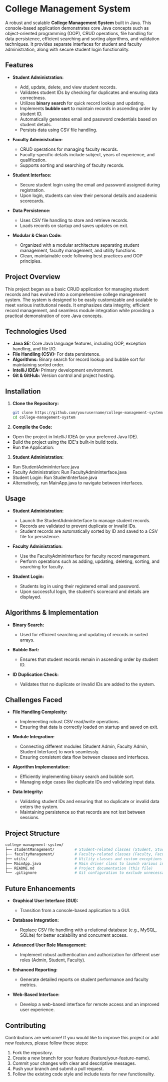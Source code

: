 # College Management System

A robust and scalable **College Management System** built in Java. This console-based application demonstrates core Java concepts such as object-oriented programming (OOP), CRUD operations, file handling for data persistence, efficient searching and sorting algorithms, and validation techniques. It provides separate interfaces for student and faculty administration, along with secure student login functionality.


## Features

- **Student Administration:**
  - Add, update, delete, and view student records.
  - Validates student IDs by checking for duplicates and ensuring data correctness.
  - Utilizes **binary search** for quick record lookup and updating.
  - Implements **bubble sort** to maintain records in ascending order by student ID.
  - Automatically generates email and password credentials based on student details.
  - Persists data using CSV file handling.

- **Faculty Administration:**
  - CRUD operations for managing faculty records.
  - Faculty-specific details include subject, years of experience, and qualification.
  - Supports sorting and searching of faculty records.

- **Student Interface:**
  - Secure student login using the email and password assigned during registration.
  - Upon login, students can view their personal details and academic scorecards.

- **Data Persistence:**
  - Uses CSV file handling to store and retrieve records.
  - Loads records on startup and saves updates on exit.

- **Modular & Clean Code:**
  - Organized with a modular architecture separating student management, faculty management, and utility functions.
  - Clean, maintainable code following best practices and OOP principles. <br>

## Project Overview

This project began as a basic CRUD application for managing student records and has evolved into a comprehensive college management system. The system is designed to be easily customizable and scalable to meet various institutional needs. It emphasizes data integrity, efficient record management, and seamless module integration while providing a practical demonstration of core Java concepts.

## Technologies Used

- **Java SE:** Core Java language features, including OOP, exception handling, and file I/O.
- **File Handling (CSV):** For data persistence.
- **Algorithms:** Binary search for record lookup and bubble sort for maintaining sorted order.
- **IntelliJ IDEA:** Primary development environment.
- **Git & GitHub:** Version control and project hosting.

## Installation

1. **Clone the Repository:**
   ```bash
   git clone https://github.com/yourusername/college-management-system.git
   cd college-management-system

2. **Compile the Code:**
  - Open the project in IntelliJ IDEA (or your preferred Java IDE).
  - Build the project using the IDE's built-in build tools.
  - Run the Application:

3. **Student Administration:**
  - Run StudentAdminInterface.java
  - Faculty Administration: Run FacultyAdminInterface.java
  - Student Login: Run StudentInterface.java
  - Alternatively, run MainApp.java to navigate between interfaces.

## Usage

- **Student Administration:**
  - Launch the StudentAdminInterface to manage student records.
  - Records are validated to prevent duplicate or invalid IDs.
  - Student records are automatically sorted by ID and saved to a CSV file for persistence.

- **Faculty Administration:**
  - Use the FacultyAdminInterface for faculty record management.
  - Perform operations such as adding, updating, deleting, sorting, and searching for faculty.

- **Student Login:**
  - Students log in using their registered email and password.
  - Upon successful login, the student's scorecard and details are displayed.

## Algorithms & Implementation

- **Binary Search:**
  - Used for efficient searching and updating of records in sorted arrays.

- **Bubble Sort:**
  - Ensures that student records remain in ascending order by student ID.

- **ID Duplication Check:**
  - Validates that no duplicate or invalid IDs are added to the system.

## Challenges Faced

- **File Handling Complexity:**
  - Implementing robust CSV read/write operations.
  - Ensuring that data is correctly loaded on startup and saved on exit.

- **Module Integration:**
  - Connecting different modules (Student Admin, Faculty Admin, Student Interface) to work seamlessly.
  - Ensuring consistent data flow between classes and interfaces.

- **Algorithm Implementation:**
  - Efficiently implementing binary search and bubble sort.
  - Managing edge cases like duplicate IDs and validating input data.

- **Data Integrity:**
  - Validating student IDs and ensuring that no duplicate or invalid data enters the system.
  - Maintaining persistence so that records are not lost between sessions.

## Project Structure
```bash
college-management-system/
├── studentManagement/         # Student-related classes (Student, StudentAdmin, StudentManager, etc.)
├── facultyManagement/         # Faculty-related classes (Faculty, FacultyAdmin, FacultyManager, etc.)
├── utils/                     # Utility classes and custom exceptions
├── MainApp.java               # Main driver class to launch various interfaces
├── README.md                  # Project documentation (this file)
└── .gitignore                 # Git configuration to exclude unnecessary files
```

## Future Enhancements
- **Graphical User Interface (GUI):**
  - Transition from a console-based application to a GUI.

- **Database Integration:**
  - Replace CSV file handling with a relational database (e.g., MySQL, SQLite) for better scalability and concurrent access.

- **Advanced User Role Management:**
  - Implement robust authentication and authorization for different user roles (Admin, Student, Faculty).

- **Enhanced Reporting:**
  - Generate detailed reports on student performance and faculty metrics.
  
- **Web-Based Interface:**
  - Develop a web-based interface for remote access and an improved user experience.

## Contributing
  Contributions are welcome! If you would like to improve this project or add new features, please follow these steps:
  1. Fork the repository.
  2. Create a new branch for your feature (feature/your-feature-name).
  3. Commit your changes with clear and descriptive messages.
  4. Push your branch and submit a pull request.
  5. Follow the existing code style and include tests for new functionality.
